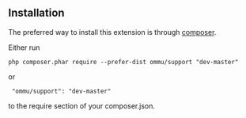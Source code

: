 Installation
------------
The preferred way to install this extension is through [composer](http://getcomposer.org/download/).

Either run

```
php composer.phar require --prefer-dist ommu/support "dev-master"
```

 or
```
 "ommu/support": "dev-master"
```

to the require section of your composer.json.
